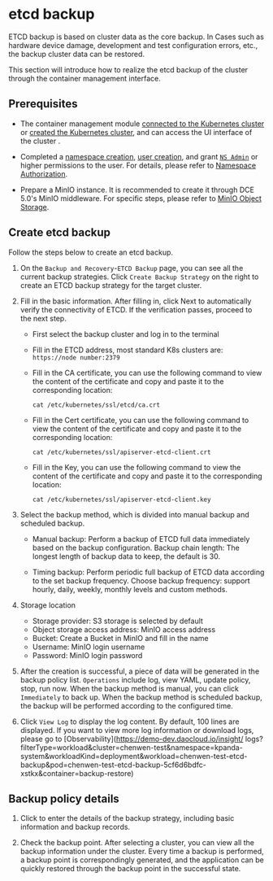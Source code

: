 # etcd backup

ETCD backup is based on cluster data as the core backup. In Cases such as hardware device damage, development and test configuration errors, etc., the backup cluster data can be restored.

This section will introduce how to realize the etcd backup of the cluster through the container management interface.

## Prerequisites

- The container management module [connected to the Kubernetes cluster](../clusters/integrate-cluster.md) or [created the Kubernetes cluster](../clusters/create-cluster.md), and can access the UI interface of the cluster .

- Completed a [namespace creation](../namespaces/createns.md), [user creation](../../../ghippo/user-guide/access-control/user.md), and grant [`NS Admin`](../permissions/permission-brief.md#ns-admin) or higher permissions to the user. For details, please refer to [Namespace Authorization](../permissions/cluster-ns-auth.md).

- Prepare a MinIO instance. It is recommended to create it through DCE 5.0's MinIO middleware. For specific steps, please refer to [MinIO Object Storage](../../../middleware/minio/user-guide/create.md).

## Create etcd backup

Follow the steps below to create an etcd backup.

1. On the `Backup and Recovery`-`ETCD Backup` page, you can see all the current backup strategies. Click `Create Backup Strategy` on the right to create an ETCD backup strategy for the target cluster.

    

2. Fill in the basic information. After filling in, click Next to automatically verify the connectivity of ETCD. If the verification passes, proceed to the next step.
   
    - First select the backup cluster and log in to the terminal
    - Fill in the ETCD address, most standard K8s clusters are: `https://node number:2379`
    - Fill in the CA certificate, you can use the following command to view the content of the certificate and copy and paste it to the corresponding location:

        ```shell
        cat /etc/kubernetes/ssl/etcd/ca.crt
        ```

    - Fill in the Cert certificate, you can use the following command to view the content of the certificate and copy and paste it to the corresponding location:

        ```shell
        cat /etc/kubernetes/ssl/apiserver-etcd-client.crt
        ```

    - Fill in the Key, you can use the following command to view the content of the certificate and copy and paste it to the corresponding location:

        ```shell
        cat /etc/kubernetes/ssl/apiserver-etcd-client.key
        ```

        

3. Select the backup method, which is divided into manual backup and scheduled backup.
   
    - Manual backup: Perform a backup of ETCD full data immediately based on the backup configuration. Backup chain length: The longest length of backup data to keep, the default is 30.
  
        

    - Timing backup: Perform periodic full backup of ETCD data according to the set backup frequency. Choose backup frequency: support hourly, daily, weekly, monthly levels and custom methods.

        

4. Storage location
   
    - Storage provider: S3 storage is selected by default
    - Object storage access address: MinIO access address
    - Bucket: Create a Bucket in MinIO and fill in the name
    - Username: MinIO login username
    - Password: MinIO login password
   
        

5. After the creation is successful, a piece of data will be generated in the backup policy list. `Operations` include log, view YAML, update policy, stop, run now. When the backup method is manual, you can click `Immediately` to back up. When the backup method is scheduled backup, the backup will be performed according to the configured time.

    

6. Click `View Log` to display the log content. By default, 100 lines are displayed. If you want to view more log information or download logs, please go to [Observability](https://demo-dev.daocloud.io/insight/ logs?filterType=workload&cluster=chenwen-test&namespace=kpanda-system&workloadKind=deployment&workload=chenwen-test-etcd-backup&pod=chenwen-test-etcd-backup-5cf6d6bdfc-xstkx&container=backup-restore)

    

## Backup policy details

1. Click to enter the details of the backup strategy, including basic information and backup records.

    

2. Check the backup point. After selecting a cluster, you can view all the backup information under the cluster. Every time a backup is performed, a backup point is correspondingly generated, and the application can be quickly restored through the backup point in the successful state.
   
    